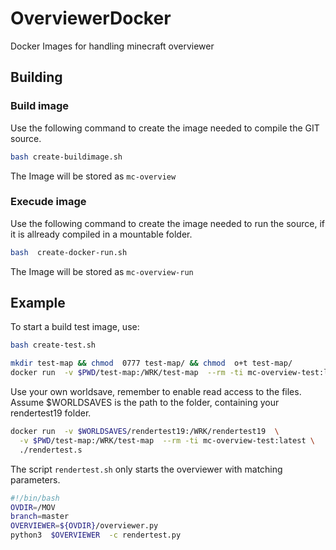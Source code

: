 # OverviewerDocker

Docker Images for handling minecraft overviewer

## Building

### Build image

Use the following command to create the image needed to compile the GIT source.

```bash
bash create-buildimage.sh 
```

The Image will be stored as ``mc-overview``

### Execude image

Use the following command to create the image needed to run the source, if it is allready compiled in a
mountable folder.

```bash
bash  create-docker-run.sh
```

The Image will be stored as ``mc-overview-run``

## Example

To start a build test image, use:

```bash
bash create-test.sh
```

```bash
mkdir test-map && chmod  0777 test-map/ && chmod  o+t test-map/
docker run  -v $PWD/test-map:/WRK/test-map  --rm -ti mc-overview-test:latest ./rendertest.sh
```

Use your own worldsave, remember to enable read access to the files.
Assume $WORLDSAVES is the path to the folder, containing your rendertest19 folder.

```bash
docker run  -v $WORLDSAVES/rendertest19:/WRK/rendertest19  \
  -v $PWD/test-map:/WRK/test-map  --rm -ti mc-overview-test:latest \
  ./rendertest.s
```

The script ``rendertest.sh`` only starts the overviewer with matching parameters.

```bash
#!/bin/bash
OVDIR=/MOV
branch=master
OVERVIEWER=${OVDIR}/overviewer.py
python3  $OVERVIEWER  -c rendertest.py 
```
